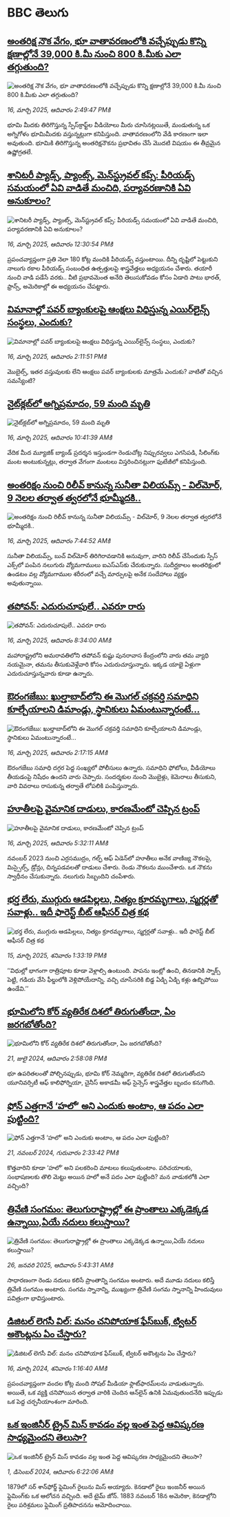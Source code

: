 # BBC తెలుగు## [అంతరిక్ష నౌక వేగం, భూ వాతావరణంలోకి వచ్చేప్పుడు కొన్ని క్షణాల్లోనే 39,000 కి.మీ నుంచి 800 కి.మీ‌కు ఎలా తగ్గుతుంది?](https://www.bbc.com/telugu/articles/c24189vmnnpo?at_campaign=githubrss)![అంతరిక్ష నౌక వేగం, భూ వాతావరణంలోకి వచ్చేప్పుడు కొన్ని క్షణాల్లోనే 39,000 కి.మీ నుంచి 800 కి.మీ‌కు ఎలా తగ్గుతుంది?](https://ichef.bbci.co.uk/ace/standard/240/cpsprodpb/e6c1/live/da3558c0-026f-11f0-a8b1-950887ddc6e5.jpg)_16, మార్చి 2025, ఆదివారం 2:49:47 PMకి_భూమి మీదకు తిరిగొస్తున్న స్పేస్‌క్రాఫ్ట్‌ల వీడియోలు మీరు చూసినట్లయితే, మండుతున్న ఒక అగ్నిగోళం భూమిమీదకు వస్తున్నట్లుగా కనిపిస్తుంది. వాతావరణంలోని వేడి కారణంగా ఇలా అవుతుంది. భూమికి తిరిగొస్తున్న అంతరిక్షనౌకను ప్రభావితం చేసే మొదటి విషయం ఈ తీవ్రమైన ఉష్ణోగ్రతలే.## [శానిటరీ ప్యాడ్స్, ప్యాంట్స్, మెన్‌స్ట్రువల్ కప్స్: పీరియడ్స్ సమయంలో ఏవి వాడితే మంచిది, పర్యావరణానికి ఏవి అనుకూలం?](https://www.bbc.com/telugu/articles/c0rz90lv40ro?at_campaign=githubrss)![శానిటరీ ప్యాడ్స్, ప్యాంట్స్, మెన్‌స్ట్రువల్ కప్స్: పీరియడ్స్ సమయంలో ఏవి వాడితే మంచిది, పర్యావరణానికి ఏవి అనుకూలం?](https://ichef.bbci.co.uk/ace/standard/240/cpsprodpb/f855/live/7a1cfa70-0264-11f0-b50e-9d086302645f.jpg)_16, మార్చి 2025, ఆదివారం 12:30:54 PMకి_ప్రపంచవ్యాప్తంగా ప్రతి నెలా 180 కోట్ల మందికి పీరియడ్స్ వస్తుంటాయి. దీన్ని దృష్టిలో పెట్టుకుని నాలుగు రకాల పీరియడ్స్ సంబంధిత ఉత్పత్తులపై శాస్త్రవేత్తలు అధ్యయనం చేశారు. తయారీ నుంచి వాడి పడేసే వరకు.. వీటి ప్రభావమెంత అనేది తెలుసుకోవడం కోసం ఏడాది పాటు భారత్, ఫ్రాన్స్, అమెరికాల్లో ఈ అధ్యయనం చేపట్టారు.## [విమానాల్లో పవర్ బ్యాంకులపై ఆంక్షలు విధిస్తున్న ఎయిర్‌లైన్స్ సంస్థలు, ఎందుకు?](https://www.bbc.com/telugu/articles/c4gm8v7n17vo?at_campaign=githubrss)![విమానాల్లో పవర్ బ్యాంకులపై ఆంక్షలు విధిస్తున్న ఎయిర్‌లైన్స్ సంస్థలు, ఎందుకు?](https://ichef.bbci.co.uk/ace/standard/240/cpsprodpb/4f5e/live/bbac6bf0-026f-11f0-a565-714eb53f108a.jpg)_16, మార్చి 2025, ఆదివారం 2:11:51 PMకి_మొబైల్స్, ఇతర వస్తువులకు లేని ఆంక్షలు పవర్ బ్యాంకులకు మాత్రమే ఎందుకు? వాటితో వచ్చిన సమస్యేంటి?## [నైట్‌క్లబ్‌లో అగ్నిప్రమాదం, 59 మంది మృతి](https://www.bbc.com/telugu/articles/c4gevelmp8yo?at_campaign=githubrss)![నైట్‌క్లబ్‌లో అగ్నిప్రమాదం, 59 మంది మృతి](https://ichef.bbci.co.uk/ace/standard/240/cpsprodpb/94fa/live/1ab0bba0-024e-11f0-a8b1-950887ddc6e5.jpg)_16, మార్చి 2025, ఆదివారం 10:41:39 AMకి_వేదిక మీద మ్యూజిక్ బ్యాండ్ ప్రదర్శన ఇస్తుండగా రెండుచోట్ల నిప్పురవ్వలు ఎగసిపడి, సీలింగ్‌‌కు మంట అంటుకున్నట్లు, తర్వాత వేగంగా మంటలు విస్తరించినట్లుగా ఫుటేజీలో కనిపిస్తుంది.## [అంతరిక్షం నుంచి రిలీవ్ కానున్న సునీతా విలియమ్స్ - విల్‌మోర్, 9 నెలల తర్వాత త్వరలోనే భూమ్మీదకి..](https://www.bbc.com/telugu/articles/cx2g3n0xr1zo?at_campaign=githubrss)![అంతరిక్షం నుంచి రిలీవ్ కానున్న సునీతా విలియమ్స్ - విల్‌మోర్, 9 నెలల తర్వాత త్వరలోనే భూమ్మీదకి..](https://ichef.bbci.co.uk/ace/standard/240/cpsprodpb/b0dc/live/668096a0-0239-11f0-a8b1-950887ddc6e5.jpg)_16, మార్చి 2025, ఆదివారం 7:44:52 AMకి_సునీతా విలియమ్స్, బుచ్ విల్‌మోర్ తిరిగిరావడానికి అనువుగా, వారిని రిలీవ్ చేసేందుకు స్పేస్ ఎక్స్‌లో పంపిన నలుగురు వ్యోమగాములు ఐఎస్ఎస్‌కు చేరుకున్నారు. సుదీర్ఘకాలం అంతరిక్షంలో ఉండటం వల్ల వ్యోమగాముల శరీరంలో వచ్చే మార్పులపై అనేక సందేహాలు వ్యక్తం అవుతున్నాయి.## [తపోవన్: ఎదురుచూపులే.. ఎవరూ రారు](https://www.bbc.com/telugu/articles/cy4v17j48jwo?at_campaign=githubrss)![తపోవన్: ఎదురుచూపులే.. ఎవరూ రారు](https://ichef.bbci.co.uk/ace/standard/240/cpsprodpb/8847/live/23cebcd0-023c-11f0-8c3d-b7dcc7510cb1.jpg)_16, మార్చి 2025, ఆదివారం 8:34:00 AMకి_మహారాష్ట్రలోని అమరావతిలోని తపోవన్ కుష్టు పునరావాస కేంద్రంలోని వారు తమ వ్యాధి నయమైనా, తమను తీసుకువెళ్లేవారి కోసం ఎదురుచూస్తున్నారు. ఇక్కడ యాభై ఏళ్లుగా ఎదురుచూస్తున్నవారు కూడా  ఉన్నారు.## [ఔరంగజేబు: ఖుల్తాబాద్‌లోని ఈ మొగల్ చక్రవర్తి సమాధిని కూల్చేయాలని డిమాండ్లు, స్థానికులు ఏమంటున్నారంటే...](https://www.bbc.com/telugu/articles/cgr2z79kq21o?at_campaign=githubrss)![ఔరంగజేబు: ఖుల్తాబాద్‌లోని ఈ మొగల్ చక్రవర్తి సమాధిని కూల్చేయాలని డిమాండ్లు, స్థానికులు ఏమంటున్నారంటే...](https://ichef.bbci.co.uk/ace/standard/240/cpsprodpb/3565/live/37c9ae40-020d-11f0-a8b1-950887ddc6e5.jpg)_16, మార్చి 2025, ఆదివారం 2:17:15 AMకి_ఔరంగజేబు సమాధి దగ్గర పెద్ద సంఖ్యలో పోలీసులు ఉన్నారు. సమాధిని ఫోటోలు, వీడియోలు తీయడంపై నిషేధం ఉందని వారు చెప్పారు. సందర్శకుల నుంచి మొబైళ్లు, కెమెరాలు తీసుకుని, వారి వివరాలు రాసుకున్న తర్వాతే లోపలికి పంపిస్తున్నారు.## [హూతీలపై వైమానిక దాడులు, కారణమేంటో చెప్పిన ట్రంప్ ](https://www.bbc.com/telugu/articles/c5y473gwe2do?at_campaign=githubrss)![హూతీలపై వైమానిక దాడులు, కారణమేంటో చెప్పిన ట్రంప్ ](https://ichef.bbci.co.uk/ace/standard/240/cpsprodpb/c269/live/f5819b50-0226-11f0-a266-535342915d40.jpg)_16, మార్చి 2025, ఆదివారం 5:32:11 AMకి_నవంబర్ 2023 నుంచి ఎర్రసముద్రం, గల్ఫ్ ఆఫ్ ఏడెన్‌లో హూతీలు అనేక వాణిజ్య నౌకలపై, మిస్సైల్స్, డ్రోన్లు, చిన్నపడవలతో దాడులు చేశారు. రెండు నౌకలను ముంచేశారు. ఒక నౌకను స్వాధీనం చేసుకున్నారు. నలుగురు సిబ్బందిని చంపేశారు.## [భర్త లేరు, ముగ్గురు ఆడపిల్లలు, నిత్యం క్రూరమృగాలు, స్మగ్లర్లతో సవాళ్లు.. ఇదీ ఫారెస్ట్ బీట్ ఆఫీసర్ చిత్ర కథ](https://www.bbc.com/telugu/articles/cddyrjd8neqo?at_campaign=githubrss)![భర్త లేరు, ముగ్గురు ఆడపిల్లలు, నిత్యం క్రూరమృగాలు, స్మగ్లర్లతో సవాళ్లు.. ఇదీ ఫారెస్ట్ బీట్ ఆఫీసర్ చిత్ర కథ](https://ichef.bbci.co.uk/ace/standard/240/cpsprodpb/41c7/live/3281c320-01a2-11f0-bced-0dabb6148ade.jpg)_15, మార్చి 2025, శనివారం 1:33:19 PMకి_‘‘విధుల్లో భాగంగా రాత్రిపూట కూడా వెళ్లాల్సి ఉంటుంది. పాపను ఇంట్లో ఉంచి, తినడానికి స్నాక్స్ పెట్టి, గడియ వేసి ఫీల్డులోకి వెళ్లిపోయేదాన్ని. వచ్చి చూసేసరికి బిడ్డ ఏడ్చి ఏడ్చి కళ్లు ఉబ్బిపోయి ఉండేవి.’’## [భూమిలోని కోర్ వ్యతిరేక దిశలో తిరుగుతోందా, ఏం జరగబోతోంది?](https://www.bbc.com/telugu/articles/crgr7rnd7g4o?at_campaign=githubrss)![భూమిలోని కోర్ వ్యతిరేక దిశలో తిరుగుతోందా, ఏం జరగబోతోంది?](https://ichef.bbci.co.uk/ace/standard/240/cpsprodpb/cc28/live/4457bc00-3ec3-11ef-b2f4-77406157b906.jpg)_21, జులై 2024, ఆదివారం 2:58:08 PMకి_భూ ఉపరితలంతో పోల్చినప్పుడు, భూమి కోర్ నెమ్మదిగా, వ్యతిరేక దిశలో తిరుగుతోందని యూనివర్సిటీ ఆఫ్ కాలిఫోర్నియా, చైనీస్ అకాడమీ ఆఫ్ సైన్సెస్‌ శాస్త్రవేత్తల బృందం కనుగొంది.## [ఫోన్ ఎత్తగానే ‘హలో’ అని ఎందుకు అంటాం, ఆ పదం ఎలా పుట్టింది?](https://www.bbc.com/telugu/articles/cgj7x7gdjq4o?at_campaign=githubrss)![ఫోన్ ఎత్తగానే ‘హలో’ అని ఎందుకు అంటాం, ఆ పదం ఎలా పుట్టింది?](https://ichef.bbci.co.uk/ace/standard/240/cpsprodpb/0618/live/7a20ebb0-a807-11ef-b21e-5359bd56d02f.jpg)_21, నవంబర్ 2024, గురువారం 2:33:42 PMకి_కొత్తవారిని కూడా ‘హలో’ అని పలకరించి మాటలు కలుపుతుంటాం.  పరిచయాలకు, సంభాషణలకు తొలి మెట్టు అయిన హలో అనే పదం ఎలా పుట్టింది? మన వాడుకలోకి ఎలా వచ్చింది?## [త్రివేణి సంగమం: తెలుగురాష్ట్రాల్లో ఈ ప్రాంతాలు ఎక్కడెక్కడ ఉన్నాయి,ఏయే నదులు కలుస్తాయి? ](https://www.bbc.com/telugu/articles/cz7elrr17jeo?at_campaign=githubrss)![త్రివేణి సంగమం: తెలుగురాష్ట్రాల్లో ఈ ప్రాంతాలు ఎక్కడెక్కడ ఉన్నాయి,ఏయే నదులు కలుస్తాయి? ](https://ichef.bbci.co.uk/ace/standard/240/cpsprodpb/9dad/live/7f50e780-da42-11ef-a37f-eba91255dc3d.jpg)_26, జనవరి 2025, ఆదివారం 5:43:31 AMకి_సాధారణంగా రెండు నదులు కలిసే ప్రాంతాన్ని సంగమం అంటారు. అదే మూడు నదులు కలిస్తే త్రివేణి సంగమం అంటారు. సంగమ స్నానాన్ని, ముఖ్యంగా త్రివేణి సంగమ స్నానాన్ని హిందువులు పవిత్రంగా భావిస్తుంటారు.## [డిజిటల్ లెగసీ విల్: మనం చనిపోయాక ఫేస్‌బుక్, ట్విటర్‌ అకౌంట్లను ఏం చేస్తారు?](https://www.bbc.com/telugu/articles/cx0zl1qeyq2o?at_campaign=githubrss)![డిజిటల్ లెగసీ విల్: మనం చనిపోయాక ఫేస్‌బుక్, ట్విటర్‌ అకౌంట్లను ఏం చేస్తారు?](https://ichef.bbci.co.uk/ace/standard/240/cpsprodpb/bea2/live/2323ffd0-e2d4-11ee-9410-0f893255c2a0.jpg)_16, మార్చి 2024, శనివారం 1:16:40 AMకి_ప్రపంచవ్యాప్తంగా వందల కోట్ల మంది సోషల్ మీడియా ఫ్లాట్‌ఫారమ్‌లను వాడుతున్నారు. అయితే, ఒక వ్యక్తి చనిపోయిన తర్వాత వారికి చెందిన ఆన్‌లైన్ ఉనికి ఏమవుతుందనేది ఇప్పుడు ఒక పెద్ద చర్చనీయాంశంగా మారింది.## [ఒక ఇంజినీర్ ట్రైన్ మిస్ కావడం వల్ల ఇంత పెద్ద ఆవిష్కరణ సాధ్యమైందని తెలుసా?](https://www.bbc.com/telugu/articles/c774y4mdrgdo?at_campaign=githubrss)![ఒక ఇంజినీర్ ట్రైన్ మిస్ కావడం వల్ల ఇంత పెద్ద ఆవిష్కరణ సాధ్యమైందని తెలుసా?](https://ichef.bbci.co.uk/ace/standard/240/cpsprodpb/d07c/live/d2f92490-ab19-11ef-8264-5f9791599833.jpg)_1, డిసెంబర్ 2024, ఆదివారం 6:22:06 AMకి_1879లో సర్ శాన్‌ఫోర్డ్ ఫ్లెమింగ్ రైలును మిస్ అయ్యారు. కెనడాలో రైలు ఇంజనీర్ అయిన ఫ్లెమింగ్‌కు ఒక ఆలోచన వచ్చింది. అదే టైమ్ జోన్‌. 
1883 నవంబర్ 18న అమెరికా, కెనడాల్లోని రైలు పరిశ్రమలు ఫ్లెమింగ్ ప్రతిపాదనను ఆమోదించాయి.